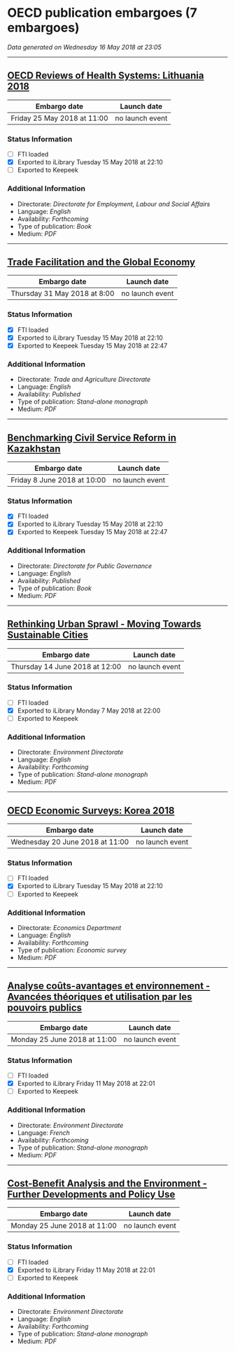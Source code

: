 # OECD publication embargoes (7 embargoes)

*Data generated on Wednesday 16 May 2018 at 23:05*

------

## [OECD Reviews of Health Systems: Lithuania 2018](https://doi.org/10.1787/9789264300873-en)

Embargo date | Launch date
-------------|------------
Friday 25 May 2018 at 11:00 | no launch event

### Status Information
- [ ] FTI loaded
- [x] Exported to iLibrary Tuesday 15 May 2018 at 22:10
- [ ] Exported to Keepeek

### Additional Information

* Directorate: *Directorate for Employment, Labour and Social Affairs*
* Language: *English*
* Availability: *Forthcoming*
* Type of publication: *Book*
* Medium: *PDF*

------

## [Trade Facilitation and the Global Economy](https://doi.org/10.1787/9789264277571-en)

Embargo date | Launch date
-------------|------------
Thursday 31 May 2018 at 8:00 | no launch event

### Status Information
- [x] FTI loaded 
- [x] Exported to iLibrary Tuesday 15 May 2018 at 22:10
- [x] Exported to Keepeek Tuesday 15 May 2018 at 22:47

### Additional Information

* Directorate: *Trade and Agriculture Directorate*
* Language: *English*
* Availability: *Published*
* Type of publication: *Stand-alone monograph*
* Medium: *PDF*

------

## [Benchmarking Civil Service Reform in Kazakhstan](https://doi.org/10.1787/9789264288096-en)

Embargo date | Launch date
-------------|------------
Friday 8 June 2018 at 10:00 | no launch event

### Status Information
- [x] FTI loaded 
- [x] Exported to iLibrary Tuesday 15 May 2018 at 22:10
- [x] Exported to Keepeek Tuesday 15 May 2018 at 22:47

### Additional Information

* Directorate: *Directorate for Public Governance*
* Language: *English*
* Availability: *Published*
* Type of publication: *Book*
* Medium: *PDF*

------

## [Rethinking Urban Sprawl - Moving Towards Sustainable Cities](https://doi.org/10.1787/9789264189881-en)

Embargo date | Launch date
-------------|------------
Thursday 14 June 2018 at 12:00 | no launch event

### Status Information
- [ ] FTI loaded
- [x] Exported to iLibrary Monday 7 May 2018 at 22:00
- [ ] Exported to Keepeek

### Additional Information

* Directorate: *Environment Directorate*
* Language: *English*
* Availability: *Forthcoming*
* Type of publication: *Stand-alone monograph*
* Medium: *PDF*

------

## [OECD Economic Surveys: Korea 2018](https://doi.org/10.1787/eco_surveys-kor-2018-en)

Embargo date | Launch date
-------------|------------
Wednesday 20 June 2018 at 11:00 | no launch event

### Status Information
- [ ] FTI loaded
- [x] Exported to iLibrary Tuesday 15 May 2018 at 22:10
- [ ] Exported to Keepeek

### Additional Information

* Directorate: *Economics Department*
* Language: *English*
* Availability: *Forthcoming*
* Type of publication: *Economic survey*
* Medium: *PDF*

------

## [Analyse coûts-avantages et environnement - Avancées théoriques et utilisation par les pouvoirs publics](https://doi.org/10.1787/9789264300453-fr)

Embargo date | Launch date
-------------|------------
Monday 25 June 2018 at 11:00 | no launch event

### Status Information
- [ ] FTI loaded
- [x] Exported to iLibrary Friday 11 May 2018 at 22:01
- [ ] Exported to Keepeek

### Additional Information

* Directorate: *Environment Directorate*
* Language: *French*
* Availability: *Forthcoming*
* Type of publication: *Stand-alone monograph*
* Medium: *PDF*

------

## [Cost-Benefit Analysis and the Environment - Further Developments and Policy Use](https://doi.org/10.1787/9789264085169-en)

Embargo date | Launch date
-------------|------------
Monday 25 June 2018 at 11:00 | no launch event

### Status Information
- [ ] FTI loaded
- [x] Exported to iLibrary Friday 11 May 2018 at 22:01
- [ ] Exported to Keepeek

### Additional Information

* Directorate: *Environment Directorate*
* Language: *English*
* Availability: *Forthcoming*
* Type of publication: *Stand-alone monograph*
* Medium: *PDF*